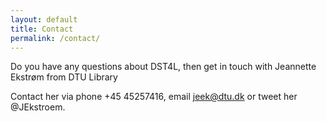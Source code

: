 ```yaml
---
layout: default
title: Contact
permalink: /contact/
---
```



Do you have any questions about DST4L, then get in touch with Jeannette Ekstrøm from DTU Library

Contact her via phone +45 45257416, email [jeek@dtu.dk](email://jeek@dtu.dk) or tweet her @JEkstroem.
